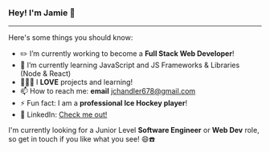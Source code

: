 ### Hey! I'm Jamie 👋

---
Here's some things you should know:

- ✏️ I’m currently working to become a **Full Stack Web Developer**!
- 🌱 I’m currently learning JavaScript and JS Frameworks & Libraries (Node & React)
- 👷🏻‍♂️ I **LOVE** projects and learning!
- 📫 How to reach me: **email** jchandler678@gmail.com 
- ⚡ Fun fact: I am a **professional Ice Hockey player**!
- 💼 LinkedIn: [Check me out!](https://www.linkedin.com/in/chandlerjamie/)

I'm currently looking for a Junior Level **Software Engineer** or **Web Dev** role, so get in touch if you like what you see! 😄☎️
